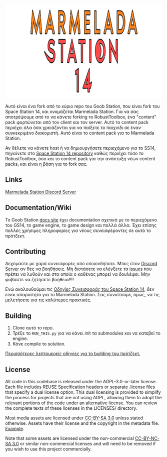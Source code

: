 <!--
SPDX-FileCopyrightText: 2017 PJB3005 <pieterjan.briers@gmail.com>
SPDX-FileCopyrightText: 2018 Pieter-Jan Briers <pieterjan.briers@gmail.com>
SPDX-FileCopyrightText: 2019 Ivan <silvertorch5@gmail.com>
SPDX-FileCopyrightText: 2019 Silver <silvertorch5@gmail.com>
SPDX-FileCopyrightText: 2020 Injazz <43905364+Injazz@users.noreply.github.com>
SPDX-FileCopyrightText: 2020 RedlineTriad <39059512+RedlineTriad@users.noreply.github.com>
SPDX-FileCopyrightText: 2020 Víctor Aguilera Puerto <zddm@outlook.es>
SPDX-FileCopyrightText: 2021 Paul Ritter <ritter.paul1@googlemail.com>
SPDX-FileCopyrightText: 2021 Swept <sweptwastaken@protonmail.com>
SPDX-FileCopyrightText: 2021 mirrorcult <lunarautomaton6@gmail.com>
SPDX-FileCopyrightText: 2022 Pieter-Jan Briers <pieterjan.briers+git@gmail.com>
SPDX-FileCopyrightText: 2022 ike709 <ike709@users.noreply.github.com>
SPDX-FileCopyrightText: 2023 iglov <iglov@avalon.land>
SPDX-FileCopyrightText: 2024 Aidenkrz <aiden@djkraz.com>
SPDX-FileCopyrightText: 2024 Kira Bridgeton <161087999+Verbalase@users.noreply.github.com>
SPDX-FileCopyrightText: 2024 Rares Popa <2606875+rarepops@users.noreply.github.com>
SPDX-FileCopyrightText: 2024 router <messagebus@vk.com>
SPDX-FileCopyrightText: 2025 Aiden <28298836+Aidenkrz@users.noreply.github.com>
SPDX-FileCopyrightText: 2025 Piras314 <p1r4s@proton.me>

SPDX-License-Identifier: AGPL-3.0-or-later
-->

<p align="center"> <img alt="Space Station 14" width="880" height="300" src="https://github.com/Marmelada-Station/Marmelada-Station/blob/master/Resources/Textures/Logo/logo.svg" /></p>

Αυτό είναι ένα fork από το κύριο repo του Goob Station, που είναι fork του Space Station 14, και ονομάζεται Marmelada Station. Για να σας αποτρέψουμε από το να κάνετε forking το RobustToolbox, ένα "content" pack φορτώνεται από τον client και τον server. Αυτό το content pack περιέχει όλα όσα χρειάζονται για να παίξετε το παιχνίδι σε έναν συγκεκριμένο διακομιστή. Aυτό είναι το content pack για το Marmelada Station.

Αν θέλετε να κάνετε host ή να δημιουργήσετε περιεχόμενο για το SS14, πηγαίνετε στο [Space Station 14 repository](https://github.com/space-wizards/space-station-14) καθώς περιέχει τόσο το RobustToolbox, όσο και το content pack για την ανάπτυξη νέων content packs, και είναι η βάση για το fork σας.

## Links

[Marmelada Station Discord Server](https://discord.gg/NMkWtR7Vuc)

## Documentation/Wiki

Το Goob Station [docs site](https://docs.goobstation.com/) έχει documentation σχετικά με το περιεχόμενο του GS14, το game engine, το game design και πολλά άλλα. Έχει επίσης πολλές χρήσιμες πληροφορίες για νέους συνεισφέροντες σε αυτό το πρότζεκτ.

## Contributing

Δεχόμαστε με χαρά συνεισφορές από οποιονδήποτε. Μπες στον [Discord Server]([https://discord.gg/zXk2cyhzPN](https://discord.gg/NMkWtR7Vuc)) αν θες να βοηθήσεις. Μη διστάσετε να ελέγξετε τα [issues](https://github.com/Marmelada-Station/Marmelada-Station/issues) που πρέπει να λυθούν και στα οποία ο καθένας μπορεί να δουλέψει. Μην φοβάστε να ζητήσετε βοήθεια!!!!

Ενώ ακολουθούμαι τις [Οδηγίες Συνεισφοράς του Space Station 14](https://docs.spacestation14.com/en/general-development/codebase-info/pull-request-guidelines.html), δεν είναι απαραίτητο για το Marmelada Station. Σας συνιστούμε, όμως, να τις μελετήσετε για τις καλύτερες πρακτικές.

## Building

1. Clone αυτό το repo.
2. Τρέξε το `RUN_THIS.py` για να κάνει init τα submodules και να κατεβεί το engine.
3. Κάνε compile το solution.

[Περισσότερες λεπτομερείς οδηγίες για το building του πρότζεκτ.](https://docs.goobstation.com/en/general-development/setup.html)

## License

All code in this codebase is released under the AGPL-3.0-or-later license. Each file includes REUSE Specification headers or separate .license files that specify a dual license option. This dual licensing is provided to simplify the process for projects that are not using AGPL, allowing them to adopt the relevant portions of the code under an alternative license. You can review the complete texts of these licenses in the LICENSES/ directory.

Most media assets are licensed under [CC-BY-SA 3.0](https://creativecommons.org/licenses/by-sa/3.0/) unless stated otherwise. Assets have their license and the copyright in the metadata file. [Example](https://github.com/space-wizards/space-station-14/blob/master/Resources/Textures/Objects/Tools/crowbar.rsi/meta.json).

Note that some assets are licensed under the non-commercial [CC-BY-NC-SA 3.0](https://creativecommons.org/licenses/by-nc-sa/3.0/) or similar non-commercial licenses and will need to be removed if you wish to use this project commercially.
